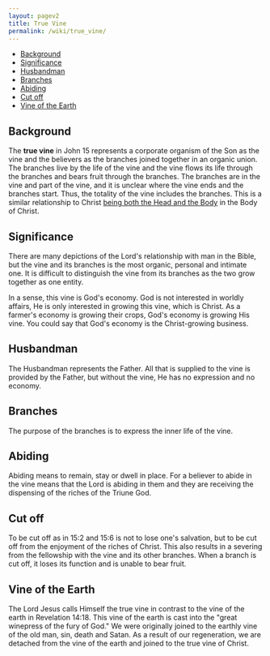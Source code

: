 ```yaml
---
layout: pagev2
title: True Vine
permalink: /wiki/true_vine/
---
```

- [Background](#background)
- [Significance](#significance)
- [Husbandman](#husbandman)
- [Branches](#branches)
- [Abiding](#abiding)
- [Cut off](#cut-off)
- [Vine of the Earth](#vine-of-the-earth)

## Background

The **true vine** in John 15 represents a corporate organism of the Son as the vine and the believers as the branches joined together in an organic union. The branches live by the life of the vine and the vine flows its life through the branches and bears fruit through the branches. The branches are in the vine and part of the vine, and it is unclear where the vine ends and the branches start. Thus, the totality of the vine includes the branches. This is a similar relationship to Christ [being both the Head and the Body](../corporate_christ) in the Body of Christ.

## Significance

There are many depictions of the Lord's relationship with man in the Bible, but the vine and its branches is the most organic, personal and intimate one. It is difficult to distinguish the vine from its branches as the two grow together as one entity. 

In a sense, this vine is God's economy. God is not interested in worldly affairs, He is only interested in growing this vine, which is Christ. As a farmer's economy is growing their crops, God's economy is growing His vine. You could say that God's economy is the Christ-growing business.

## Husbandman

The Husbandman represents the Father. All that is supplied to the vine is provided by the Father, but without the vine, He has no expression and no economy.

## Branches

The purpose of the branches is to express the inner life of the vine. 

## Abiding

Abiding means to remain, stay or dwell in place. For a believer to abide in the vine means that the Lord is abiding in them and they are receiving the dispensing of the riches of the Triune God.

## Cut off

To be cut off as in 15:2 and 15:6 is not to lose one's salvation, but to be cut off from the enjoyment of the riches of Christ. This also results in a severing from the fellowship with the vine and its other branches. When a branch is cut off, it loses its function and is unable to bear fruit.

## Vine of the Earth

The Lord Jesus calls Himself the true vine in contrast to the vine of the earth in Revelation 14:18. This vine of the earth is cast into the "great winepress of the fury of God." We were originally joined to the earthly vine of the old man, sin, death and Satan. As a result of our regeneration, we are detached from the vine of the earth and joined to the true vine of Christ.